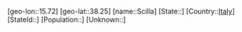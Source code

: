 ﻿---
location: [38.25,15.72]
type: City
tags:
- geo/City


SpocWebEntityId: 34154
isDeleted: false
confidential: public

---
[geo-lon::15.72]
[geo-lat::38.25]
[name::Scilla]
[State::]
[Country::[Italy](geo/Continent/Europe/Italy.md)]
[StateId::]
[Population::]
[Unknown::]

